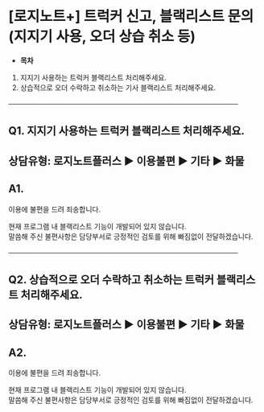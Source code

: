 # [로지노트+] 트럭커 신고, 블랙리스트 문의 (지지기 사용, 오더 상습 취소 등)

* **목차**

1. 지지기 사용하는 트럭커 블랙리스트 처리해주세요.
2. 상습적으로 오더 수락하고 취소하는 기사 블랙리스트 처리해주세요.

──────────────────────────────────────────────

**Q1. 지지기 사용하는 트럭커 블랙리스트 처리해주세요.**
----------------------------------

상담유형: 로지노트플러스 ▶ 이용불편 ▶ 기타 ▶ 화물
------------------------------

**A1.**
-------

이용에 불편을 드려 죄송합니다.  
  
현재 프로그램 내 블랙리스트 기능이 개발되어 있지 않습니다.   
말씀해 주신 불편사항은 담당부서로 긍정적인 검토를 위해 빠짐없이 전달하겠습니다.

──────────────────────────────────────────────

**Q2. 상습적으로 오더 수락하고 취소하는 트럭커 블랙리스트 처리해주세요.**
--------------------------------------------

상담유형: 로지노트플러스 ▶ 이용불편 ▶ 기타 ▶ 화물
------------------------------

**A2.**
-------

이용에 불편을 드려 죄송합니다.  
  
현재 프로그램 내 블랙리스트 기능이 개발되어 있지 않습니다.   
말씀해 주신 불편사항은 담당부서로 긍정적인 검토를 위해 빠짐없이 전달하겠습니다.